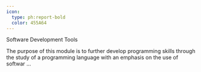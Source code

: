 ```yaml
---
icon:
  type: ph:report-bold
  color: 455A64
---
```

Software Development Tools

The purpose of this module is to further develop programming skills through the study of a programming language with an emphasis on the use of softwar ... 
